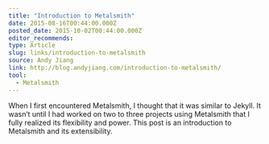```yaml
---
title: "Introduction to Metalsmith"
date: 2015-08-16T00:44:00.000Z
posted_date: 2015-10-02T00:44:00.000Z
editor_recommends:
type: Article
slug: links/introduction-to-metalsmith
source: Andy Jiang
link: http://blog.andyjiang.com/introduction-to-metalsmith/
tool:
  - Metalsmith
---
```

When I first encountered Metalsmith, I thought that it was similar to Jekyll. It wasn’t until I had worked on two to three projects using Metalsmith that I fully realized its flexibility and power. This post is an introduction to Metalsmith and its extensibility.



